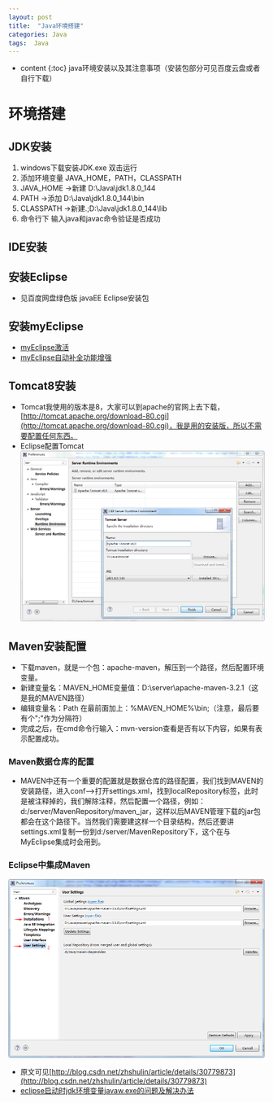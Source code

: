```yaml
---
layout: post
title:  "Java环境搭建"
categories: Java
tags:  Java
---
```


* content
{:toc}
java环境安装以及其注意事项（安装包部分可见百度云盘或者自行下载）

<!--excerpt-->

# 环境搭建
## JDK安装
1. windows下载安装JDK.exe 双击运行
2. 添加环境变量 JAVA_HOME，PATH，CLASSPATH
3. JAVA_HOME ->新建 D:\Java\jdk1.8.0_144
4. PATH ->添加 D:\Java\jdk1.8.0_144\bin
5. CLASSPATH ->新建.;D:\Java\jdk1.8.0_144\lib
6. 命令行下 输入java和javac命令验证是否成功

## IDE安装
## 安装Eclipse
- 见百度网盘绿色版 javaEE Eclipse安装包
## 安装myEclipse
- [myEclipse激活](httpsjingyan.baidu.comarticleacf728fd49519ff8e410a361.html)
- [myEclipse自动补全功能增强](https://jingyan.baidu.com/article/95c9d20df6c56aec4e7561ad.html)

## Tomcat8安装
- Tomcat我使用的版本是8，大家可以到apache的官网上去下载，[http://tomcat.apache.org/download-80.cgi](http://tomcat.apache.org/download-80.cgi)，我是用的安装版，所以不需要配置任何东西。
- Eclipse配置Tomcat
![image](https://github.com/yingjiusheng/yingjiusheng.github.io/blob/master/images/java-eclipse-tomcat.png?raw=true)

## Maven安装配置
- 下载maven，就是一个包：apache-maven，解压到一个路径，然后配置环境变量。
- 新建变量名：MAVEN_HOME变量值：D:\server\apache-maven-3.2.1（这是我的MAVEN路径）
- 编辑变量名：Path 在最前面加上：%MAVEN_HOME%\bin;（注意，最后要有个";"作为分隔符）
- 完成之后，在cmd命令行输入：mvn-version查看是否有以下内容，如果有表示配置成功。

### Maven数据仓库的配置
-  MAVEN中还有一个重要的配置就是数据仓库的路径配置，我们找到MAVEN的安装路径，进入conf-->打开settings.xml，找到localRepository标签，此时是被注释掉的，我们解除注释，然后配置一个路径，例如：d:/server/MavenRepository/maven_jar，这样以后MAVEN管理下载的jar包都会在这个路径下。当然我们需要建这样一个目录结构，然后还要讲settings.xml复制一份到d:/server/MavenRepository下，这个在与MyEclipse集成时会用到。

### Eclipse中集成Maven
![image](https://github.com/yingjiusheng/yingjiusheng.github.io/blob/master/images/java-eclipse-maven.png?raw=true)


- 原文可见[http://blog.csdn.net/zhshulin/article/details/30779873](http://blog.csdn.net/zhshulin/article/details/30779873)
- [eclipse启动时jdk环境变量javaw.exe的问题及解决办法](http://blog.csdn.net/zp357252539/article/details/47157085)